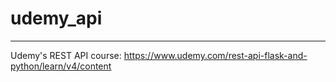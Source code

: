 # udemy_api
---
Udemy's REST API course: https://www.udemy.com/rest-api-flask-and-python/learn/v4/content
